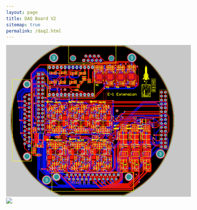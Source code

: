 ```yaml
---
layout: page
title: DAQ Board V2
sitemap: true
permalink: /daq2.html
---
```


<img src="/images/posts/seb/e1ext/pcb1.png" width="600"/>

<img src="/images/posts/seb/e1ext/pcb3d.png" width="600"/>